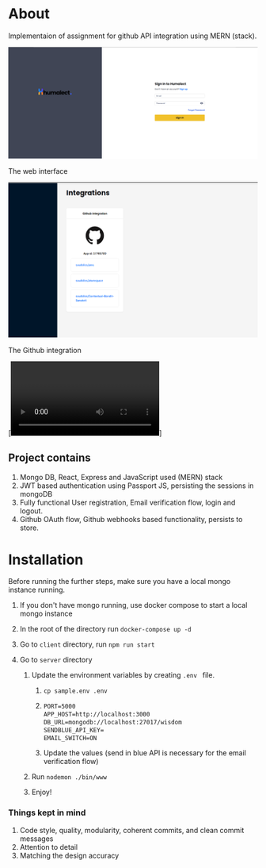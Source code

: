 # About

Implementaion of assignment for github API integration using MERN (stack).

![Web](./img/Web.png)

The web interface


![Mobile](./img/Github.png)

The Github integration

[![Watch the video](./img/walkthrough.mkv)]

## Project contains

1. Mongo DB, React, Express and JavaScript used (MERN) stack
2. JWT based authentication using Passport JS, persisting the sessions in mongoDB
3. Fully functional User registration, Email verification flow, login and logout.
4. Github OAuth flow, Github webhooks based functionality, persists to store.


# Installation

Before running the further steps, make sure you have a local mongo instance running.





1. If you don't have mongo running, use docker compose to start a local mongo instance

2. In the root of the directory run `docker-compose up -d`

3. Go to `client` directory, run `npm run start`

4. Go to `server` directory

   1. Update the environment variables by creating `.env `  file.

      1. `cp sample.env .env`

      2. ```
         PORT=5000
         APP_HOST=http://localhost:3000
         DB_URL=mongodb://localhost:27017/wisdom
         SENDBLUE_API_KEY=
         EMAIL_SWITCH=ON
         ```
      3. Update the values (send in blue API is necessary for the email verification flow)

   2. Run `nodemon ./bin/www  `
   
   3. Enjoy!



### Things kept in mind
1. Code style, quality, modularity, coherent commits, and clean commit messages
2. Attention to detail
3. Matching the design accuracy